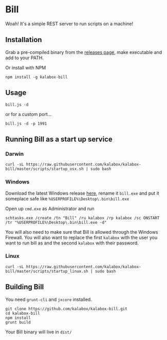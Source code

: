# Bill

Woah! It's a simple REST server to run scripts on a machine!

## Installation

Grab a pre-compiled binary from the [releases page](https://github.com/kalabox/kalabox-bill/releases), make executable and add to your PATH.

Or install with NPM

```
npm install -g kalabox-bill
```

## Usage

```
bill.js -d
```

or for a custom port...

```
bill.js -d -p 1991
```

## Running Bill as a start up service

### Darwin

```
curl -sL https://raw.githubusercontent.com/kalabox/kalabox-bill/master/scripts/startup_osx.sh | sudo bash
```

### Windows

Download the latest Windows release [here](https://github.com/kalabox/kalabox-bill/releases), rename it `bill.exe` and put it
someplace safe like `%USERPROFILE%\Desktop\.bin\bill.exe`

Open up `cmd.exe` as Administrator and run
```
schtasks.exe /create /tn "Bill" /ru kalabox /rp kalabox /sc ONSTART /tr "%USERPROFILE%\Desktop\.bin\bill.exe -d"
```

You will also need to make sure that Bill is allowed through the Windows Firewall. You will also want to replace the first `kalabox` with the user you want to run bill as and the second `kalabox` with their password.

### Linux

```
curl -sL https://raw.githubusercontent.com/kalabox/kalabox-bill/master/scripts/startup_linux.sh | sudo bash
```

## Building Bill

You need `grunt-cli` and `jxcore` installed.

```
git clone https://github.com/kalabox/kalabox-bill.git
cd kalabox-bill
npm install
grunt build
```

Your Bill binary will live in `dist/`
